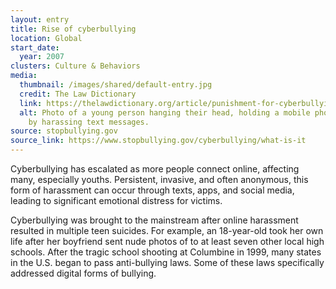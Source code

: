 ```yaml
---
layout: entry
title: Rise of cyberbullying
location: Global
start_date:
  year: 2007
clusters: Culture & Behaviors
media:
  thumbnail: /images/shared/default-entry.jpg
  credit: The Law Dictionary
  link: https://thelawdictionary.org/article/punishment-for-cyberbullying/
  alt: Photo of a young person hanging their head, holding a mobile phone, swarmed
    by harassing text messages.
source: stopbullying.gov
source_link: https://www.stopbullying.gov/cyberbullying/what-is-it
---
```

Cyberbullying has escalated as more people connect online, affecting many, especially youths. Persistent, invasive, and often anonymous, this form of harassment can occur through texts, apps, and social media, leading to significant emotional distress for victims. 

Cyberbullying was brought to the mainstream after online harassment resulted in multiple teen suicides. For example, an 18-year-old took her own life after her boyfriend sent nude photos of to at least seven other local high schools. After the tragic school shooting at Columbine in 1999, many states in the U.S.  began to pass anti-bullying laws. Some of these laws specifically addressed digital forms of bullying.